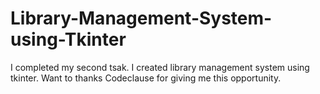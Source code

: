 # Library-Management-System-using-Tkinter
I completed my second tsak. I created library management system using tkinter. Want to thanks Codeclause for giving me this opportunity.
